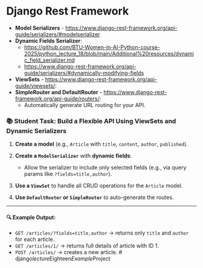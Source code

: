 # Django Rest Framework

- **Model Serializers** - https://www.django-rest-framework.org/api-guide/serializers/#modelserializer
- **Dynamic Fields Serializer**:
   - https://github.com/BTU-Women-in-AI-Python-course-2025/python_lecture_18/blob/main/Additional%20resources/dynamic_field_serializer.md
   - https://www.django-rest-framework.org/api-guide/serializers/#dynamically-modifying-fields
- **ViewSets** - https://www.django-rest-framework.org/api-guide/viewsets/:
- **SimpleRouter and DefaultRouter** - https://www.django-rest-framework.org/api-guide/routers/:
  - Automatically generate URL routing for your API.

### 📚 **Student Task: Build a Flexible API Using ViewSets and Dynamic Serializers**

1. **Create a model** (e.g., `Article` with `title`, `content`, `author`, `published`).

2. **Create a `ModelSerializer`** with **dynamic fields**:  
   - Allow the serializer to include only selected fields (e.g., via query params like `?fields=title,author`).

3. **Use a `ViewSet`** to handle all CRUD operations for the `Article` model.

4. **Use `DefaultRouter` or `SimpleRouter`** to auto-generate the routes.

---

#### 🔍 Example Output:
- `GET /articles/?fields=title,author` → returns only `title` and `author` for each article.
- `GET /articles/1/` → returns full details of article with ID 1.
- `POST /articles/` → creates a new article.
#   d j a n g o _ l e c t u r e _ E i g h t e e n _ E x a m p l e _ P r o j e c t  
 